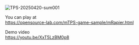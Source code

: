 ![TPS-20250420-sum001](https://github.com/user-attachments/assets/31f8211a-d244-4583-aac8-229990ce737b)  
  
You can play at  
https://opensource-lab.com/mTPS-game-sample/mRapier.html  

Demo video  
https://youtu.be/XxT5LzBM0p8
